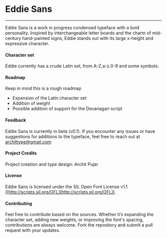 # Eddie Sans
------

Eddie Sans is a  work in progress condensed typeface with a bold personality. Inspired by interchangeable letter boards and the charm of mid-century hand-painted signs, Eddie stands out with its large x-height and expressive character. 
#### Character set
Eddie currently has a crude Latin set, from A-Z,a-z.0-9 and some symbols.
#### Roadmap
Keep in mind this is a rough roadmap
- Expansion of the Latin character set
- Addition of weight
- Possible addition of support for the Devanagari script

#### Feedback
Eddie Sans is currently in beta (v0.1). If you encounter any issues or have suggestions for additions to the typeface, feel free to reach out at archittype@gmail.com

#### Project Credits
Project creation and type design: Archit Pujar
#### License
Eddie Sans is licensed under the SIL Open Font License v1.1 ([http://scripts.sil.org/OFL](http://scripts.sil.org/OFL)).
#### Contributing
Feel free to contribute based on the sources. Whether it’s expanding the character set, adding new weights, or improving the font's spacing, contributions are always welcome. Fork the repository and submit a pull request with your updates.